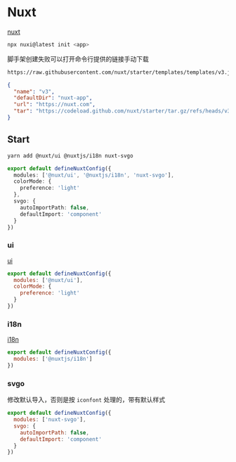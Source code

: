 # Nuxt

[nuxt](https://nuxt.com/docs/getting-started/installation)

```sh
npx nuxi@latest init <app>
```

脚手架创建失败可以打开命令行提供的链接手动下载

```sh
https://raw.githubusercontent.com/nuxt/starter/templates/templates/v3.json
```

```json
{
  "name": "v3",
  "defaultDir": "nuxt-app",
  "url": "https://nuxt.com",
  "tar": "https://codeload.github.com/nuxt/starter/tar.gz/refs/heads/v3"
}
```

## Start

```sh
yarn add @nuxt/ui @nuxtjs/i18n nuxt-svgo
```

```ts
export default defineNuxtConfig({
  modules: ['@nuxt/ui', '@nuxtjs/i18n', 'nuxt-svgo'],
  colorMode: {
    preference: 'light'
  },
  svgo: {
    autoImportPath: false,
    defaultImport: 'component'
  }
})
```

### ui

[ui](https://ui.nuxt.com/getting-started/installation)

```js
export default defineNuxtConfig({
  modules: ['@nuxt/ui'],
  colorMode: {
    preference: 'light'
  }
})
```

### i18n

[i18n](https://i18n.nuxtjs.org/docs/getting-started)

```js
export default defineNuxtConfig({
  modules: ['@nuxtjs/i18n']
})
```

### svgo

修改默认导入，否则是按 `iconfont` 处理的，带有默认样式

```js
export default defineNuxtConfig({
  modules: ['nuxt-svgo'],
  svgo: {
    autoImportPath: false,
    defaultImport: 'component'
  }
})
```
